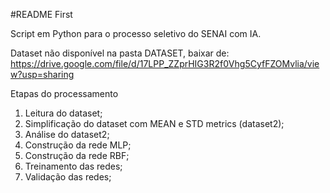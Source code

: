#README First

Script em Python para o processo seletivo do SENAI com IA.

Dataset não disponível na pasta DATASET, baixar de: https://drive.google.com/file/d/17LPP_ZZprHIG3R2f0Vhg5CyfFZOMvlia/view?usp=sharing

Etapas do processamento

1. Leitura do dataset;
2. Simplificação do dataset com MEAN e STD metrics (dataset2);
3. Análise do dataset2;
4. Construção da rede MLP;
5. Construção da rede RBF;
6. Treinamento das redes;
7. Validação das redes;
